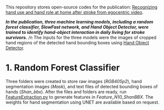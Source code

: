 This repository stores open-source codes for the publication: [Recognizing hand use and hand role at home after stroke from egocentric video](https://journals.plos.org/digitalhealth/article?id=10.1371/journal.pdig.0000361).

***In the publication, three machine learning models, including a random forest classifier, SlowFast network, and Hand Object Detector, were trained to identify hand-object interaction in daily living for stroke survivors.*** /n
The inputs for the three models were the images of cropped hand regions of the detected hand bounding boxes using [Hand Object Detector](https://github.com/ddshan/hand_object_detector). 

# 1. Random Forest Classifier

Three folders were created to store raw images (_RGB405p2_), hand segmentation images (_Mask_), and text files of detected bounding boxes of hands (_Shan_bbx_).
After the files and folders are ready, run [FeatureExtraction.py](https://github.com/mft2023/main/blob/Rondom-Forest-Classifier/FeatureExtraction.py) to generate features in _Feature_N10_ShanBBX_.
The weights for hand segmentation using UNET are available based on request.
